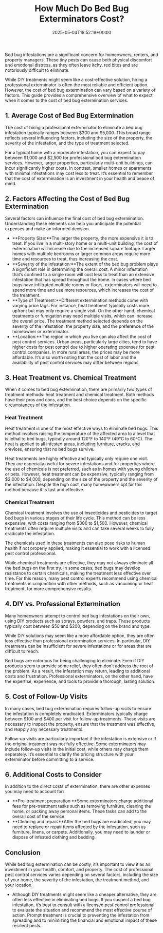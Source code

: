 ﻿---
layout: post
title: How Much Do Bed Bug Exterminators Cost?
date: '2025-05-04T18:52:18+00:00'
categories:
- Guide
tags: []
slug: /how-much-do-bed-bug-exterminators-cost/
lastmod: 2025-05-07T12:21:27+03:00
---

Bed bug infestations are a significant concern for homeowners, renters, and property managers. These tiny pests can cause both physical discomfort and emotional distress, as they often leave itchy, red bites and are notoriously difficult to eliminate.

While DIY treatments might seem like a cost-effective solution, hiring a professional exterminator is often the most reliable and efficient option. However, the cost of bed bug extermination can vary based on a variety of factors. This guide provides a comprehensive overview of what to expect when it comes to the cost of bed bug extermination services.
## 1. Average Cost of Bed Bug Extermination
The cost of hiring a professional exterminator to eliminate a bed bug infestation typically ranges between $300 and $5,000. This broad range reflects several influencing factors, including the size of the property, the severity of the infestation, and the type of treatment selected.

For a typical home with a moderate infestation, you can expect to pay between $1,000 and $2,500 for professional bed bug extermination services. However, larger properties, particularly multi-unit buildings, can incur significantly higher costs. In contrast, smaller homes or apartments with minimal infestations may cost less to treat. It’s essential to remember that the cost of extermination is an investment in your health and peace of mind.
## 2. Factors Affecting the Cost of Bed Bug Extermination
Several factors can influence the final cost of bed bug extermination. Understanding these elements can help you anticipate the potential expenses and make an informed decision.
- **Property Size:**The larger the property, the more expensive it is to treat. If you live in a multi-story home or a multi-unit building, the cost of extermination will increase due to the increased square footage. Larger homes with multiple bedrooms or larger common areas require more time and resources to treat, thus increasing the cost.
- **Severity of the Infestation:**The extent of the bed bug problem plays a significant role in determining the overall cost. A minor infestation that’s confined to a single room will cost less to treat than an extensive infestation that has spread throughout the home. In cases where bed bugs have infiltrated multiple rooms or floors, exterminators will need to spend more time and use more resources, which increases the cost of the treatment.
- **Type of Treatment:**Different extermination methods come with varying price tags. For instance, heat treatment typically costs more upfront but may only require a single visit. On the other hand, chemical treatments or fumigation may need multiple visits, which can increase the overall price. The treatment method selected depends on the severity of the infestation, the property size, and the preference of the homeowner or exterminator.
- **Location:**The region in which you live can also affect the cost of pest control services. Urban areas, particularly large cities, tend to have higher costs for pest control due to higher operating expenses for pest control companies. In more rural areas, the prices may be more affordable. It’s also worth noting that the cost of labor and the availability of pest control services may differ between regions.
## 3. Heat Treatment vs. Chemical Treatment
When it comes to bed bug extermination, there are primarily two types of treatment methods: heat treatment and chemical treatment. Both methods have their pros and cons, and the best choice depends on the specific circumstances of the infestation.
### Heat Treatment
Heat treatment is one of the most effective ways to eliminate bed bugs. This method involves raising the temperature of the affected area to a level that is lethal to bed bugs, typically around 120°F to 140°F (49°C to 60°C). The heat is applied to all infested areas, including furniture, cracks, and crevices, ensuring that no bed bugs survive.

Heat treatments are highly effective and typically only require one visit. They are especially useful for severe infestations and for properties where the use of chemicals is not preferred, such as in homes with young children or pets. However, heat treatment can be expensive, typically ranging from $2,000 to $4,000, depending on the size of the property and the severity of the infestation. Despite the high cost, many homeowners opt for this method because it is fast and effective.
### Chemical Treatment
Chemical treatment involves the use of insecticides and pesticides to target bed bugs in various stages of their life cycle. This method can be less expensive, with costs ranging from $300 to $1,500. However, chemical treatments often require multiple visits and can take several weeks to fully eradicate the infestation.

The chemicals used in these treatments can also pose risks to human health if not properly applied, making it essential to work with a licensed pest control professional.

While chemical treatments are effective, they may not always eliminate all the bed bugs on the first try. In some cases, bed bugs may develop resistance to certain chemicals, making the treatment less effective over time. For this reason, many pest control experts recommend using chemical treatments in conjunction with other methods, such as vacuuming or heat treatment, for more comprehensive results.
## 4. DIY vs. Professional Extermination
Many homeowners attempt to control bed bug infestations on their own, using DIY products such as sprays, powders, and traps. These products typically cost between $50 and $200, depending on the brand and type.

While DIY solutions may seem like a more affordable option, they are often less effective than professional extermination services. In particular, DIY treatments can be insufficient for severe infestations or for areas that are difficult to reach.

Bed bugs are notorious for being challenging to eliminate. Even if DIY products seem to provide some relief, they often don’t address the root of the problem. As a result, the infestation may return, leading to additional costs and frustration. Professional exterminators, on the other hand, have the expertise, experience, and tools to provide a thorough, lasting solution.
## 5. Cost of Follow-Up Visits
In many cases, bed bug extermination requires follow-up visits to ensure the infestation is completely eradicated. Exterminators typically charge between $100 and $400 per visit for follow-up treatments. These visits are necessary to inspect the property, ensure that the treatment was effective, and reapply any necessary treatments.

Follow-up visits are particularly important if the infestation is extensive or if the original treatment was not fully effective. Some exterminators may include follow-up visits in the initial cost, while others may charge them separately. It’s essential to clarify the pricing structure with your exterminator before committing to a service.
## 6. Additional Costs to Consider
In addition to the direct costs of extermination, there are other expenses you may need to account for:
- **Pre-treatment preparation:**Some exterminators charge additional fees for pre-treatment tasks such as removing furniture, cleaning the home, or packing away personal items. These tasks can add to the overall cost of the service.
- **Cleaning and repair:**After the bed bugs are eradicated, you may need to replace or repair items affected by the infestation, such as furniture, linens, or carpets. Additionally, you may need to launder or dispose of infested clothing and bedding.
## Conclusion
While bed bug extermination can be costly, it’s important to view it as an investment in your health, comfort, and property. The cost of professional pest control services varies depending on several factors, including the size of your home, the severity of the infestation, the treatment method, and your location.
- Although DIY treatments might seem like a cheaper alternative, they are often less effective in eliminating bed bugs. If you suspect a bed bug infestation, it’s best to consult with a licensed pest control professional to evaluate the situation and recommend the most effective course of action.
Prompt treatment is crucial to preventing the infestation from spreading and to minimizing the financial and emotional impact of these resilient pests.